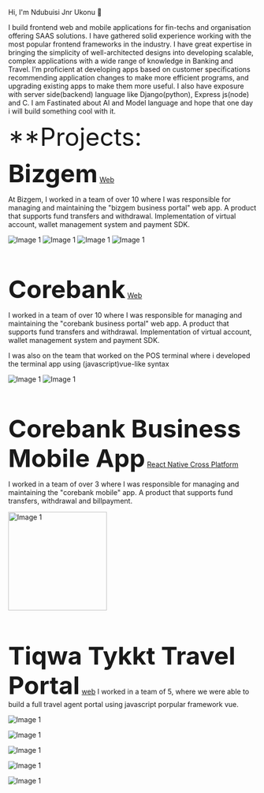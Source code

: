 Hi, I'm Ndubuisi Jnr Ukonu 👋

I build frontend web and mobile applications for fin-techs and organisation offering SAAS solutions. I have gathered solid experience working with the most popular frontend frameworks in the industry. I have great expertise in bringing the simplicity of well-architected designs into developing scalable, complex applications with a wide range of knowledge in Banking and Travel. I’m proficient at developing apps based on customer specifications recommending application changes to make more efficient programs, and upgrading existing apps to make them more useful. I also have exposure with server side(backend) language like Django(python), Express js(node) and C. I am Fastinated about AI and Model language and hope that one day i will build something cool with it.

<span style="font-size:50px;">**Projects:</span>

<span style="font-size:50px;">**Bizgem**</span> [Web](https://bizgem.io)

At Bizgem, I worked in a team of over 10 where I was responsible for managing and maintaining the "bizgem business portal" web app. A product that supports fund transfers and withdrawal. Implementation of virtual account, wallet management system and payment SDK.

<p align="start">
  <img src="https://github.com/ndubisijnr/portfolio/blob/a93dfe739de7ff588aea9242140b768d5688b4b2/Screenshot%202024-07-13%20at%2014.49.33.png?raw=true" alt="Image 1" />
  <img src="https://github.com/ndubisijnr/portfolio/blob/main/Screenshot%202024-07-13%20at%2016.23.39.png?raw=true" alt="Image 1" />
  <img src="https://github.com/ndubisijnr/portfolio/blob/main/Screenshot%202024-07-13%20at%2017.15.04.png?raw=true" alt="Image 1" />
  <img src="https://github.com/ndubisijnr/portfolio/blob/main/Screenshot%202024-07-13%20at%2017.16.08.png?raw=true" alt="Image 1" />
</p>

<br><br>

<span style="font-size:50px;">**Corebank**</span> [Web](https://www.corebanknigeria.com/business)

I worked in a team of over 10 where I was responsible for managing and maintaining the "corebank business portal" web app. A product that supports fund transfers and withdrawal. Implementation of virtual account, wallet management system and payment SDK.

I was also on the team that worked on the POS terminal where i developed the terminal app using (javascript)vue-like syntax

<p align="start">
  <img src="https://github.com/ndubisijnr/portfolio/blob/main/Screenshot%202024-07-13%20at%2016.22.13.png?raw=true" alt="Image 1" />
  <img src="https://github.com/ndubisijnr/portfolio/blob/main/Screenshot%202024-07-13%20at%2016.22.59.png?raw=true" alt="Image 1" />
</p>

<br><br>


<span style="font-size:50px;">**Corebank Business Mobile App**</span> [React Native Cross Platform](https://play.google.com/store/apps/details?id=com.quickgem.coresteppos&hl=en_US)

I worked in a team of over 3 where I was responsible for managing and maintaining the "corebank mobile" app. A product that supports fund transfers, withdrawal and billpayment.

<p align="start">
  <img src="https://raw.githubusercontent.com/ndubisijnr/portfolio/main/corebank.webp?raw=true" alt="Image 1" width="200" />
</p>

<br><br />


<span style="font-size:50px;">**Tiqwa Tykkt Travel Portal**</span> [web](https://www.tykkt.com)
I worked in a team of 5, where we were able to build a full travel agent portal using javascript porpular framework vue.
<p align="start">
  <img src="https://github.com/ndubisijnr/portfolio/blob/main/Screenshot%202024-08-14%20at%2023.22.09.png" alt="Image 1" />
</p>

<p align="start">
    <img src="https://github.com/ndubisijnr/portfolio/blob/main/Screenshot%202024-08-14%20at%2023.28.17.png" alt="Image 1" />

</p>

<p align="start">
    <img src="https://github.com/ndubisijnr/portfolio/blob/main/Screenshot%202024-08-14%20at%2023.29.16.png" alt="Image 1"  />

</p>

<p align="start">
    <img src="https://github.com/ndubisijnr/portfolio/blob/main/Screenshot%202024-08-14%20at%2023.29.59.png" alt="Image 1" />

</p>

<p align="start">
    <img src="https://github.com/ndubisijnr/portfolio/blob/main/Screenshot%202024-08-14%20at%2023.30.48.png" alt="Image 1" />

</p>

